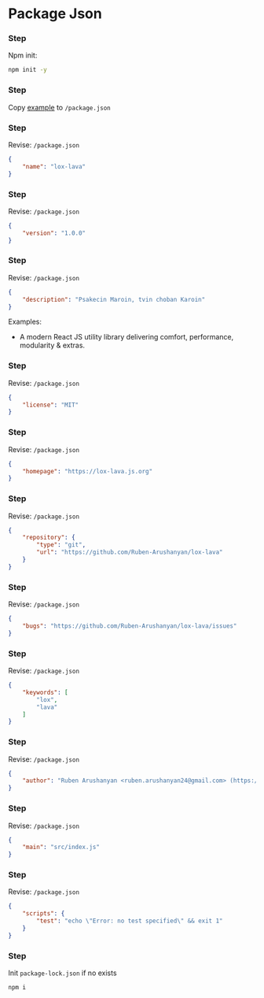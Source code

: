 # Package Json

[1]: example.json

### Step

Npm init:

```bash
npm init -y
```

### Step

Copy [example][1] to `/package.json`

### Step

Revise: `/package.json`

```json
{
    "name": "lox-lava"
}
```

### Step

Revise: `/package.json`

```json
{
    "version": "1.0.0"
}
```

### Step

Revise: `/package.json`

```json
{
    "description": "Psakecin Maroin, tvin choban Karoin"
}
```

Examples:
- A modern React JS utility library delivering comfort, performance, modularity & extras.


### Step

Revise: `/package.json`

```json
{
    "license": "MIT"
}
```

### Step

Revise: `/package.json`

```json
{
    "homepage": "https://lox-lava.js.org"
}
```

### Step

Revise: `/package.json`

```json
{
    "repository": {
        "type": "git",
        "url": "https://github.com/Ruben-Arushanyan/lox-lava"
    }
}
```

### Step

Revise: `/package.json`

```json
{
    "bugs": "https://github.com/Ruben-Arushanyan/lox-lava/issues"
}
```

### Step

Revise: `/package.json`

```json
{
    "keywords": [
        "lox",
        "lava"
    ]
}
```

### Step

Revise: `/package.json`

```json
{
    "author": "Ruben Arushanyan <ruben.arushanyan24@gmail.com> (https://www.linkedin.com/in/ruben-arushanyan-42bba9235/)"
}
```

### Step

Revise: `/package.json`

```json
{
    "main": "src/index.js"
}
```

### Step

Revise: `/package.json`

```json
{
    "scripts": {
        "test": "echo \"Error: no test specified\" && exit 1"
    }
}
```

### Step

Init `package-lock.json` if no exists

```bash
npm i
```